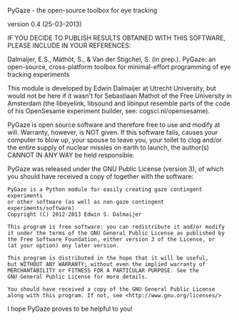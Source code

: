 PyGaze - the open-source toolbox for eye tracking

version 0.4 (25-03-2013)


IF YOU DECIDE TO PUBLISH RESULTS OBTAINED WITH THIS SOFTWARE, PLEASE INCLUDE IN YOUR REFERENCES:

Dalmaijer, E.S., Mathôt, S., & Van der Stigchel, S. (in prep.). PyGaze: an
open-source, cross-platform toolbox for minimal-effort programming of eye
tracking experiments


This module is developed by Edwin Dalmaijer at Utrecht University, but would
not be here if it wasn't for Sebastiaan Mathot of the Free University in
Amsterdam (the libeyelink, libsound and libinput resemble parts of the code
of his OpenSesame experiment builder, see: cogsci.nl/opensesame).

PyGaze is open source software and therefore free to use and modify at will.
Warranty, however, is NOT given. If this software fails, causes your computer
to blow up, your spouse to leave you, your toilet to clog and/or the entire
supply of nuclear missles on earth to launch, the author(s) CANNOT IN ANY WAY
be held responsible.

PyGaze was released under the GNU Public License (version 3), of which you
should have received a copy of together with the software:

    PyGaze is a Python module for easily creating gaze contingent experiments
    or other software (as well as non-gaze contingent experiments/software)
    Copyright (C) 2012-2013 Edwin S. Dalmaijer

    This program is free software: you can redistribute it and/or modify
    it under the terms of the GNU General Public License as published by
    the Free Software Foundation, either version 3 of the License, or
    (at your option) any later version.

    This program is distributed in the hope that it will be useful,
    but WITHOUT ANY WARRANTY; without even the implied warranty of
    MERCHANTABILITY or FITNESS FOR A PARTICULAR PURPOSE. See the
    GNU General Public License for more details.

    You should have received a copy of the GNU General Public License
    along with this program. If not, see <http://www.gnu.org/licenses/>

I hope PyGaze proves to be helpful to you! 
